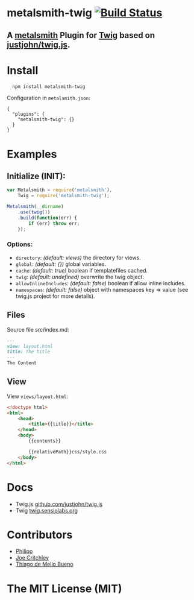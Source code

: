 metalsmith-twig [![Build Status](https://travis-ci.org/PKuebler/metalsmith-twig.svg?branch=master)](https://travis-ci.org/PKuebler/metalsmith-twig)
===========

## A [metalsmith](http://www.metalsmith.io/) Plugin for [Twig](http://twig.sensiolabs.org/) based on [justjohn/twig.js](https://github.com/justjohn/twig.js).

# Install

```bash
  npm install metalsmith-twig
```

Configuration in `metalsmith.json`:

	{
	  "plugins": {
	    "metalsmith-twig": {}
	  }
	}

# Examples

## Initialize (INIT):

```js
var Metalsmith = require('metalsmith'),
	Twig = require('metalsmith-twig');

Metalsmith(__dirname)
	.use(twig())
	.build(function(err) {
		if (err) throw err;
	});
```

### Options:

* `directory`: *(default: views)* the directory for views.
* `global`: *(default: {})* global variables.
* `cache`: *(default: true)* boolean if templatefiles cached.
* `twig`: *(default: undefined)* overwrite the twig object.
* `allowInlineIncludes`: *(default: false)* boolean if allow inline includes.
* `namespaces`: *(default: false)* object with namespaces key => value (see twig.js project for more details).

## Files

Source file src/index.md:

```markdown
---
view: layout.html
title: The title
---
The Content
```

## View

View `views/layout.html`:

```html
<!doctype html>
<html>
	<head>
		<title>{{title}}</title>
	</head>
	<body>
		{{contents}}

		{{relativePath}}css/style.css
	</body>
</html>
```

# Docs

* Twig.js [github.com/justjohn/twig.js](https://github.com/justjohn/twig.js)
* Twig [twig.sensiolabs.org](http://twig.sensiolabs.org/)

# Contributors
- [Philipp](http://pkuebler.de/)
- [Joe Critchley](https://github.com/joecritch)
- [Thiago de Mello Bueno](https://github.com/thiagodemellobueno)

# The MIT License (MIT)
